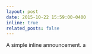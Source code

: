 ```yaml
---
layout: post
date: 2015-10-22 15:59:00-0400
inline: true
related_posts: false
---
```


A simple inline announcement. a
